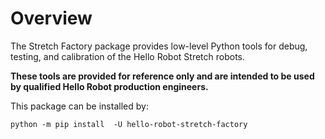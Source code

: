 # Overview

The Stretch Factory package provides low-level Python tools for debug, testing, and calibration of the Hello Robot Stretch robots.

**These tools are provided for reference only and are intended to be used by qualified Hello Robot production engineers.** 

This package can be installed by:

```
python -m pip install  -U hello-robot-stretch-factory
```

